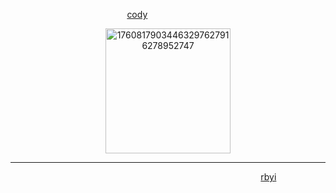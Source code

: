      ‎  ‎‎  ‎ ‎‎  ‎  ‎‎  ‎ ‎‎      ‎  ‎‎  ‎ ‎‎  ‎  ‎‎  ‎ ‎‎  ‎ ‎‎  ‎   ‎‎  ‎    ‎ ‎‎  ‎   ‎‎  ‎    [cody](https://thetime.straw.page/)

<p align="center"><img width="200" height="200" alt="17608179034463297627916278952747" src="https://github.com/user-attachments/assets/f8e6db9b-4167-47ef-912d-1a7316298020" />


___________







‎   ‎     ‎  ‎  ‎  ‎‎     ‎  ‎‎     ‎  ‎‎‎   ‎     ‎  ‎‎     ‎  ‎‎     ‎  ‎‎  ‎ ‎‎  ‎  ‎‎  ‎ ‎‎  ‎ ‎‎  ‎   ‎‎  ‎    ‎[rbyi](https://pronouns.cc/@sleepwalker)

‎‎  ‎
